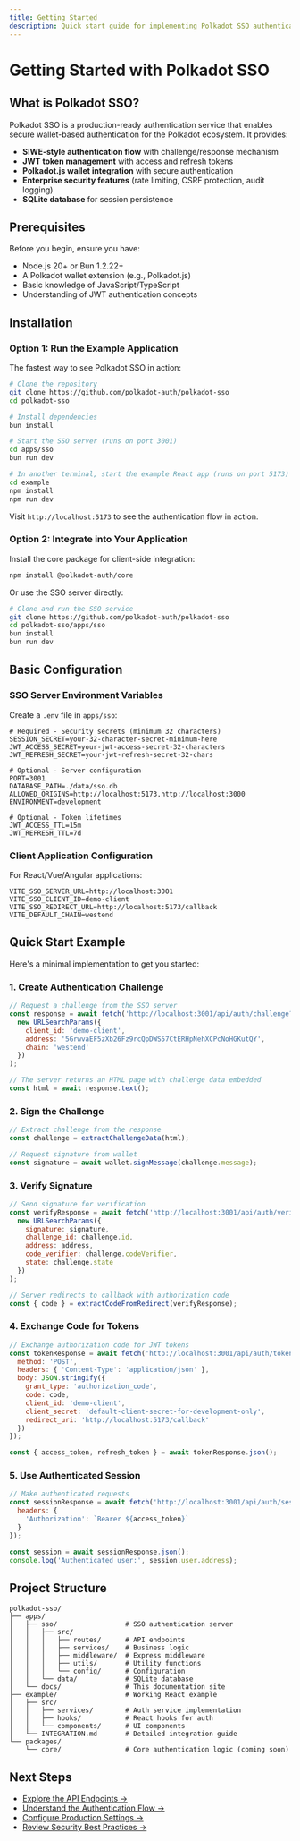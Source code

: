```yaml
---
title: Getting Started
description: Quick start guide for implementing Polkadot SSO authentication
---
```


# Getting Started with Polkadot SSO

## What is Polkadot SSO?

Polkadot SSO is a production-ready authentication service that enables secure wallet-based authentication for the Polkadot ecosystem. It provides:

- **SIWE-style authentication flow** with challenge/response mechanism
- **JWT token management** with access and refresh tokens
- **Polkadot.js wallet integration** with secure authentication
- **Enterprise security features** (rate limiting, CSRF protection, audit logging)
- **SQLite database** for session persistence

## Prerequisites

Before you begin, ensure you have:

- Node.js 20+ or Bun 1.2.22+
- A Polkadot wallet extension (e.g., Polkadot.js)
- Basic knowledge of JavaScript/TypeScript
- Understanding of JWT authentication concepts

## Installation

### Option 1: Run the Example Application

The fastest way to see Polkadot SSO in action:

```bash
# Clone the repository
git clone https://github.com/polkadot-auth/polkadot-sso
cd polkadot-sso

# Install dependencies
bun install

# Start the SSO server (runs on port 3001)
cd apps/sso
bun run dev

# In another terminal, start the example React app (runs on port 5173)
cd example
npm install
npm run dev
```

Visit `http://localhost:5173` to see the authentication flow in action.

### Option 2: Integrate into Your Application

Install the core package for client-side integration:

```bash
npm install @polkadot-auth/core
```

Or use the SSO server directly:

```bash
# Clone and run the SSO service
git clone https://github.com/polkadot-auth/polkadot-sso
cd polkadot-sso/apps/sso
bun install
bun run dev
```

## Basic Configuration

### SSO Server Environment Variables

Create a `.env` file in `apps/sso`:

```env
# Required - Security secrets (minimum 32 characters)
SESSION_SECRET=your-32-character-secret-minimum-here
JWT_ACCESS_SECRET=your-jwt-access-secret-32-characters
JWT_REFRESH_SECRET=your-jwt-refresh-secret-32-chars

# Optional - Server configuration
PORT=3001
DATABASE_PATH=./data/sso.db
ALLOWED_ORIGINS=http://localhost:5173,http://localhost:3000
ENVIRONMENT=development

# Optional - Token lifetimes
JWT_ACCESS_TTL=15m
JWT_REFRESH_TTL=7d
```

### Client Application Configuration

For React/Vue/Angular applications:

```env
VITE_SSO_SERVER_URL=http://localhost:3001
VITE_SSO_CLIENT_ID=demo-client
VITE_SSO_REDIRECT_URL=http://localhost:5173/callback
VITE_DEFAULT_CHAIN=westend
```

## Quick Start Example

Here's a minimal implementation to get you started:

### 1. Create Authentication Challenge

```javascript
// Request a challenge from the SSO server
const response = await fetch('http://localhost:3001/api/auth/challenge?' +
  new URLSearchParams({
    client_id: 'demo-client',
    address: '5GrwvaEF5zXb26Fz9rcQpDWS57CtERHpNehXCPcNoHGKutQY',
    chain: 'westend'
  })
);

// The server returns an HTML page with challenge data embedded
const html = await response.text();
```

### 2. Sign the Challenge

```javascript
// Extract challenge from the response
const challenge = extractChallengeData(html);

// Request signature from wallet
const signature = await wallet.signMessage(challenge.message);
```

### 3. Verify Signature

```javascript
// Send signature for verification
const verifyResponse = await fetch('http://localhost:3001/api/auth/verify?' +
  new URLSearchParams({
    signature: signature,
    challenge_id: challenge.id,
    address: address,
    code_verifier: challenge.codeVerifier,
    state: challenge.state
  })
);

// Server redirects to callback with authorization code
const { code } = extractCodeFromRedirect(verifyResponse);
```

### 4. Exchange Code for Tokens

```javascript
// Exchange authorization code for JWT tokens
const tokenResponse = await fetch('http://localhost:3001/api/auth/token', {
  method: 'POST',
  headers: { 'Content-Type': 'application/json' },
  body: JSON.stringify({
    grant_type: 'authorization_code',
    code: code,
    client_id: 'demo-client',
    client_secret: 'default-client-secret-for-development-only',
    redirect_uri: 'http://localhost:5173/callback'
  })
});

const { access_token, refresh_token } = await tokenResponse.json();
```

### 5. Use Authenticated Session

```javascript
// Make authenticated requests
const sessionResponse = await fetch('http://localhost:3001/api/auth/session', {
  headers: {
    'Authorization': `Bearer ${access_token}`
  }
});

const session = await sessionResponse.json();
console.log('Authenticated user:', session.user.address);
```

## Project Structure

```
polkadot-sso/
├── apps/
│   ├── sso/                 # SSO authentication server
│   │   ├── src/
│   │   │   ├── routes/      # API endpoints
│   │   │   ├── services/    # Business logic
│   │   │   ├── middleware/  # Express middleware
│   │   │   ├── utils/       # Utility functions
│   │   │   └── config/      # Configuration
│   │   └── data/            # SQLite database
│   └── docs/                # This documentation site
├── example/                 # Working React example
│   ├── src/
│   │   ├── services/        # Auth service implementation
│   │   ├── hooks/           # React hooks for auth
│   │   └── components/      # UI components
│   └── INTEGRATION.md       # Detailed integration guide
└── packages/
    └── core/                # Core authentication logic (coming soon)
```

## Next Steps

- [Explore the API Endpoints →](/implementation/api-reference)
- [Understand the Authentication Flow →](/implementation/authentication-flow)
- [Configure Production Settings →](/implementation/production-deployment)
- [Review Security Best Practices →](/implementation/security)